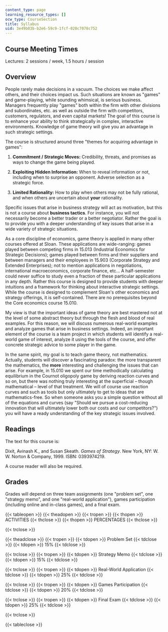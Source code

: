 ```yaml
---
content_type: page
learning_resource_types: []
ocw_type: CourseSection
title: Syllabus
uid: 3e49b03b-b2e6-59c9-1fcf-020c7078c752
---
```


Course Meeting Times
--------------------

Lectures: 2 sessions / week, 1.5 hours / session

Overview
--------

People rarely make decisions in a vacuum. The choices we make affect others, and their choices impact us. Such situations are known as "games" and game-playing, while sounding whimsical, is serious business. Managers frequently play "games" both within the firm with other divisions and subordinates, etc. as well as outside the firm with competitors, customers, regulators, and even capital markets! The goal of this course is to enhance your ability to think strategically in complex, interactive environments. Knowledge of game theory will give you an advantage in such strategic settings.

The course is structured around three "themes for acquiring advantage in games":

1.  **Commitment / Strategic Moves:** Credibility, threats, and promises as ways to change the game being played.  
      
    
2.  **Exploiting Hidden Information:** When to reveal information or not, including when to surprise an opponent. Adverse selection as a strategic force.  
      
    
3.  **Limited Rationality:** How to play when others may not be fully rational, and when others are uncertain about **your** rationality.  
    

Specific issues that arise in business strategy will act as motivation, but this is not a course about **business tactics**. For instance, you will not necessarily become a better trader or a better negotiator. Rather the goal is to provide you with a deeper understanding of key issues that arise in a wide variety of strategic situations.

As a core discipline of economics, game theory is applied in many other courses offered at Sloan. These applications are wide-ranging: games played between competing firms in 15.013 (Industrial Economics for Strategic Decisions); games played between firms and their suppliers and between managers and their employees in 15.903 (Corporate Strategy and Extended Enterprises); not to mention applications in negotiations, international macroeconomics, corporate finance, etc… A half-semester could never suffice to study even a fraction of these particular applications in any depth. Rather this course is designed to provide students with deeper intuitions and a framework for thinking about interactive strategic settings. While the course is designed to complement Sloan's other economics and strategy offerings, it is self-contained. There are no prerequisites beyond the Core economics course 15.010.

My view is that the important ideas of game theory are best mastered not at the level of some abstract theory but through the flesh and blood of real examples. For this reason, we will discuss numerous real-world examples and analyze games that arise in business settings. Indeed, an important element of the course is a team project in which students will identify a real-world game of interest, analyze it using the tools of the course, and offer concrete strategic advice to some player in the game.

In the same spirit, my goal is to teach game theory, not mathematics. Actually, students will discover a fascinating paradox: the more transparent the mathematics, the **more** interesting and challenging the issues that can arise. For example, in 15.010 we spent our time methodically calculating equilibrium in the Cournot oligopoly game by deriving reaction curves and so on, but there was nothing truly interesting at the superficial – though mathematical – level of that treatment. We will of course use reaction curves and such as tools but only ultimately to get to ideas that are mathematics-free. So when someone asks you a simple question without all of the equations and curves (say "Should we pursue a cost-reducing innovation that will ultimately lower both our costs and our competitors?") you will have a ready understanding of the key strategic issues involved.

Readings
--------

The text for this course is:

Dixit, Avinash K., and Susan Skeath. _Games of Strategy_. New York, NY: W. W. Norton & Company, 1999. ISBN: 0393974219.

A course reader will also be required.

Grades
------

Grades will depend on three team assignments (one "problem set", one "strategy memo", and one "real-world application"), games participation (including online and in-class games), and a final exam.

{{< tableopen >}}
{{< theadopen >}}
{{< tropen >}}
{{< thopen >}}
ACTIVITIES
{{< thclose >}}
{{< thopen >}}
PERCENTAGES
{{< thclose >}}

{{< trclose >}}

{{< theadclose >}}
{{< tropen >}}
{{< tdopen >}}
Problem Set
{{< tdclose >}}
{{< tdopen >}}
15%
{{< tdclose >}}

{{< trclose >}}
{{< tropen >}}
{{< tdopen >}}
Strategy Memo
{{< tdclose >}}
{{< tdopen >}}
15%
{{< tdclose >}}

{{< trclose >}}
{{< tropen >}}
{{< tdopen >}}
Real-World Application
{{< tdclose >}}
{{< tdopen >}}
25%
{{< tdclose >}}

{{< trclose >}}
{{< tropen >}}
{{< tdopen >}}
Games Participation
{{< tdclose >}}
{{< tdopen >}}
20%
{{< tdclose >}}

{{< trclose >}}
{{< tropen >}}
{{< tdopen >}}
Final Exam
{{< tdclose >}}
{{< tdopen >}}
25%
{{< tdclose >}}

{{< trclose >}}

{{< tableclose >}}